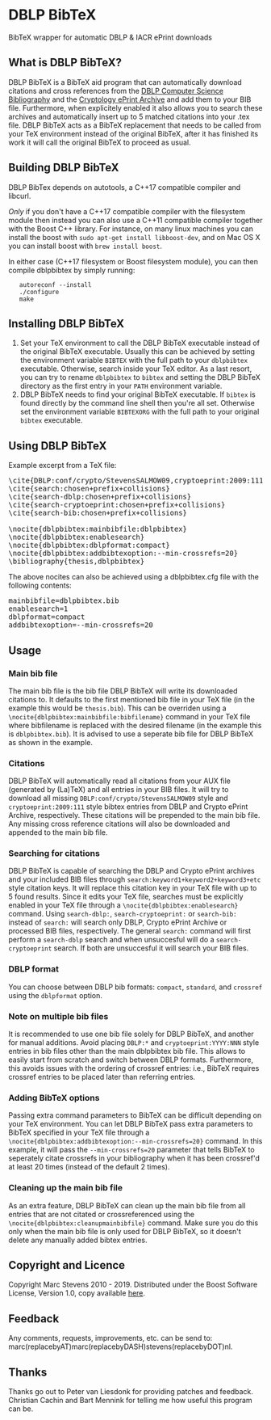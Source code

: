 # DBLP BibTeX

BibTeX wrapper for automatic DBLP &amp; IACR ePrint downloads

## What is DBLP BibTeX?

DBLP BibTeX is a BibTeX aid program that can automatically download citations and cross references from the [DBLP Computer Science Bibliography](http://www.dblp.org) and the [Cryptology ePrint Archive](http://eprint.iacr.org) and add them to your BIB file. Furthermore, when explicitely enabled it also allows you to search these archives and automatically insert up to 5 matched citations into your .tex file. DBLP BibTeX acts as a BibTeX replacement that needs to be called from your TeX environment instead of the original BibTeX, after it has finished its work it will call the original BibTeX to proceed as usual.

## Building DBLP BibTeX

DBLP BibTex depends on autotools, a C++17 compatible compiler and libcurl.

*Only* if you don't have a C++17 compatible compiler with the filesystem module then
instead you can also use a C++11 compatible compiler together with the Boost C++ library.
For instance, on many linux machines you can install the boost with `sudo apt-get install libboost-dev`, and on Mac OS X you can install boost with `brew install boost`.

In either case (C++17 filesystem or Boost filesystem module), you can then compile dblpbibtex by simply running:
```
   autoreconf --install
   ./configure
   make
```


## Installing DBLP BibTeX

1.  Set your TeX environment to call the DBLP BibTeX executable instead of the original BibTeX executable. Usually this can be achieved by setting the environment variable `BIBTEX` with the full path to your `dblpbibtex` executable. Otherwise, search inside your TeX editor. As a last resort, you can try to rename `dblpbibtex` to `bibtex` and setting the DBLP BibTeX directory as the first entry in your `PATH` environment variable.
2.  DBLP BibTeX needs to find your original BibTeX executable. If `bibtex` is found directly by the command line shell then you're all set. Otherwise set the environment variable `BIBTEXORG` with the full path to your original `bibtex` executable.

## Using DBLP BibTeX

Example excerpt from a TeX file:

<pre>\cite{DBLP:conf/crypto/StevensSALMOW09,cryptoeprint:2009:111}
\cite{search:chosen+prefix+collisions}
\cite{search-dblp:chosen+prefix+collisions}
\cite{search-cryptoeprint:chosen+prefix+collisions}
\cite{search-bib:chosen+prefix+collisions}

\nocite{dblpbibtex:mainbibfile:dblpbibtex}
\nocite{dblpbibtex:enablesearch}
\nocite{dblpbibtex:dblpformat:compact}
\nocite{dblpbibtex:addbibtexoption:--min-crossrefs=20}
\bibliography{thesis,dblpbibtex}
</pre>

The above nocites can also be achieved using a dblpbibtex.cfg file with the following contents:

<pre>mainbibfile=dblpbibtex.bib
enablesearch=1
dblpformat=compact
addbibtexoption=--min-crossrefs=20
</pre>

## Usage

### Main bib file

The main bib file is the bib file DBLP BibTeX will write its downloaded citations to. It defaults to the first mentioned bib file in your TeX file (in the example this would be `thesis.bib`). This can be overriden using a `\nocite{dblpbibtex:mainbibfile:bibfilename}` command in your TeX file where bibfilename is replaced with the desired filename (in the example this is `dblpbibtex.bib`). It is advised to use a seperate bib file for DBLP BibTeX as shown in the example.

### Citations

DBLP BibTeX will automatically read all citations from your AUX file (generated by (La)TeX) and all entries in your BIB files. It will try to download all missing `DBLP:conf/crypto/StevensSALMOW09` style and `cryptoeprint:2009:111` style bibtex entries from DBLP and Crypto ePrint Archive, respectively. These citations will be prepended to the main bib file. Any missing cross reference citations will also be downloaded and appended to the main bib file.

### Searching for citations

DBLP BibTeX is capable of searching the DBLP and Crypto ePrint archives and your included BIB files through `search:keyword1+keyword2+keyword3+etc` style citation keys. It will replace this citation key in your TeX file with up to 5 found results. Since it edits your TeX file, searches must be explicitly enabled in your TeX file through a `\nocite{dblpbibtex:enablesearch}` command. Using `search-dblp:`, `search-cryptoeprint:` or `search-bib:` instead of `search:` will search only DBLP, Crypto ePrint Archive or processed BIB files, respectively. The general `search:` command will first perform a `search-dblp` search and when unsuccesful will do a `search-cryptoeprint` search. If both are unsuccesful it will search your BIB files.

### DBLP format

You can choose between DBLP bib formats: `compact`, `standard`, and `crossref` using the `dblpformat` option.

### Note on multiple bib files

It is recommended to use one bib file solely for DBLP BibTeX, and another for manual additions. Avoid placing `DBLP:*` and `cryptoeprint:YYYY:NNN` style entries in bib files other than the main dblpbibtex bib file.  This allows to easily start from scratch and switch between DBLP formats. Furthermore, this avoids issues with the ordering of crossref entries: i.e., BibTeX requires crossref entries to be placed later than referring entries.

### Adding BibTeX options

Passing extra command parameters to BibTeX can be difficult depending on your TeX environment. You can let DBLP BibTeX pass extra parameters to BibTeX specified in your TeX file through a `\nocite{dblpbibtex:addbibtexoption:--min-crossrefs=20}` command. In this example, it will pass the `--min-crossrefs=20` parameter that tells BibTeX to seperately citate crossrefs in your bibliography when it has been crossref'd at least 20 times (instead of the default 2 times).

### Cleaning up the main bib file

As an extra feature, DBLP BibTeX can clean up the main bib file from all entries that are not citated or crossreferenced using the `\nocite{dblpbibtex:cleanupmainbibfile}` command. Make sure you do this only when the main bib file is only used for DBLP BibTeX, so it doesn't delete any manually added bibtex entries.

## Copyright and Licence

Copyright Marc Stevens 2010 - 2019. Distributed under the Boost Software License, Version 1.0, copy available [here](LICENSE.txt).

## Feedback

Any comments, requests, improvements, etc. can be send to: marc(replacebyAT)marc(replacebyDASH)stevens(replacebyDOT)nl.

## Thanks

Thanks go out to Peter van Liesdonk for providing patches and feedback.
Christian Cachin and Bart Mennink for telling me how useful this program can be.

